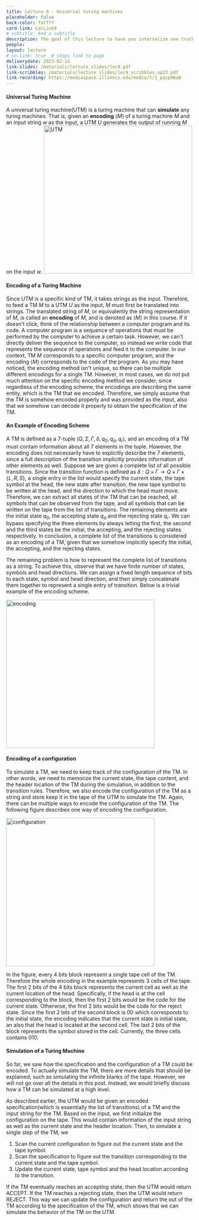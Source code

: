 ```yaml
---
title: Lecture 9 - Universal turing machines
placeholder: false
back-color: faffff
card-link: LecLink9
# subtitle: And a subtitle
description: The goal of this lecture to have you internalize one truth - that there is a univerisal turing machine that can simulate any other turing machine. 
people:
layout: lecture
# no-link: true  # stops link to page 
deliverydate: 2023-02-14
link-slides: /materials/lecture_slides/lec9.pdf
link-scribbles: /materials/lecture_slides/lec9_scribbles_sp23.pdf
link-recording: https://mediaspace.illinois.edu/media/t/1_pqsp96a0
---
```


<h4>Universal Turing Machine</h4>

A universal turing machine(UTM) is a turing machine that can **simulate** any turing machines. 
That is, given an **encoding** $\langle M\rangle$ of a turing machine $M$ and an input string $w$ as the input, a UTM $U$ generates the output of running $M$ on the input $w$. 
<img src="/img/lectures/Lec9/lec9_UTM" alt="UTM" style="width: 400px;">

<h4>Encoding of a Turing Machine</h4>

Since UTM is a specific kind of TM, it takes strings as the input. Therefore, to feed a TM $M$ to a UTM $U$ as the input, $M$ must first be translated into strings. 
The translated string of $M$, or equivalently the string representation of $M$, is called an **encoding** of $M$, and is denoted as $\langle M \rangle$ in this course. 
If it doesn't click, think of the relationship between a computer program and its code. A computer program is a sequence of operations that must be performed by the computer to achieve a certain task. 
However, we can't directly deliver the sequence to the computer, so instead we write code that represents the sequence of operations and feed it to the computer. 
In our context, TM $M$ corresponds to a specific computer program, and the encoding $\langle M \rangle$ corresponds to the code of the program. 
As you may have noticed, the encoding method isn't unique, so there can be multiple different encodings for a single TM. 
However, in most cases, we do not put much attention on the specific encoding method we consider, since regardless of the encoding scheme, the encodings are describing the same entity, which is the TM that we encoded. 
Therefore, we simply assume that the TM is somehow encoded properly and was provided as the input, also that we somehow can decode it properly to obtain the specification of the TM. 

<h4>An Example of Encoding Scheme</h4>

A TM is defined as a 7-tuple $(Q, \Sigma, \Gamma, \delta, q_0, q_{a}, q_{r})$, and an encoding of a TM must contain information about all 7 elements in the tuple.
However, the encoding does not necessarily have to explicitly describe the 7 elements, since a full description of the transition implicitly provides information of other elements as well.
Suppose we are given a complete list of all possible transitions. 
Since the transition function is defined as $\delta:Q \times \Gamma \rightarrow Q \times \Gamma \times \{L,R,S\}$, a single entry in the list would specify the current state, the tape symbol at the head, the new state after transition, the new tape symbol to be written at the head, and the direction to which the head must move. 
Therefore, we can extract all states of the TM that can be reached, all symbols that can be observed from the tape, and all symbols that can be written on the tape from the list of transitions. 
The remaining elements are the initial state $q_0$, the accepting state $q_a$ and the rejecting state $q_r$. 
We can bypass specifying the three elements by always letting the first, the second and the third states be the initial, the accepting, and the rejecting states respectively. 
In conclusion, a complete list of the transitions is considered as an encoding of a TM, given that we somehow implicitly specify the initial, the accepting, and the rejecting states.  

The remaining problem is how to represent the complete list of transitions as a string. 
To achieve this, observe that we have finite number of states, symbols and head directions. 
We can assign a fixed length sequence of bits to each state, symbol and head direction, and then simply concatenate them together to represent a single entry of transition.
Below is a trivial example of the encoding scheme.

<img src="/img/lectures/Lec9/lec9_encoding" alt="encoding" style="width: 400px;">

<h4>Encoding of a configuration</h4>

To simulate a TM, we need to keep track of the configuration of the TM. 
In other words, we need to memorize the current state, the tape content, and the header location of the TM during the simulation, in addition to the transition rules.
Therefore, we also encode the configuration of the TM as a string and store keep it in the tape of the UTM to simulate the TM. 
Again, there can be multiple ways to encode the configuration of the TM.
The following figure describes one way of encoding the configuration. 

<img src="/img/lectures/Lec9/lec9_config" alt="configuration" style="width: 400px;">

In the figure, every 4 bits block represent a single tape cell of the TM. Therefore the whole encoding in the example represents 3 cells of the tape. 
The first 2 bits of the 4 bits block represents the current cell as well as the current location of the head. 
Specifically, if the head is at the cell corresponding to the block, then the first 2 bits would be the code for the current state.
Otherwise, the first 2 bits would be the code for the reject state. 
Since the first 2 bits of the second block is 00 which corresponds to the initial state, the encoding indicates that the current state is initial state, an also that the head is located at the second cell.
The last 2 bits of the block represents the symbol stored in the cell. 
Currently, the three cells contains 010. 

<h4>Simulation of a Turing Machine</h4>

So far, we saw how the specification and the configuration of a TM could be encoded. To actually simulate the TM, there are more details that should be explained, such as simulating the infinite blanks of the tape. 
However, we will not go over all the details in this post. Instead, we would briefly discuss how a TM can be simulated at a high level.

As described earlier, the UTM would be given an encoded specification(which is essentially the list of transitions) of a TM and the input string for the TM. 
Based on the input, we first initialize the configuration on the tape. This would contain information of the input string as well as the current state and the header location. 
Then, to simulate a single step of the TM, we

1. Scan the current configuration to figure out the current state and the tape symbol.
2. Scan the specification to figure out the transition corresponding to the current state and the tape symbol.
3. Update the current state, tape symbol and the head location according to the transition.

If the TM eventually reaches an accepting state, then the UTM would return ACCEPT. 
If the TM reaches a rejecting state, then the UTM would return REJECT. 
This way we can update the configuration and return the out of the TM according to the specification of the TM, which shows that we can simulate the behavior of the TM on the UTM. 






 







